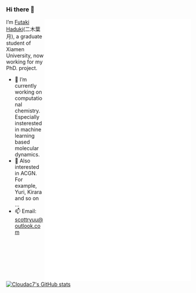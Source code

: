 ### Hi there 👋

<img align="right" src="assets/github-metrics.svg" alt="Metrics" width="400">
<img align="right" src="assets/metrics.plugin.anilist.manga.svg" alt="Metrics" width="400">

I’m [Futaki Haduki](https://github.com/Cloudac7)(二木葉月), a graduate student of Xiamen University, now working for my PhD. project.

<!--
**Cloudac7/Cloudac7** is a ✨ _special_ ✨ repository because its `README.md` (this file) appears on your GitHub profile.
-->

- 🔭 I’m currently working on computational chemistry. Especially insterested in machine learning based molecular dynamics.
- 🌱 Also interested in ACGN. For example, Yuri, Kirara and so on ...
- 📫 Email: scottryuu@outlook.com


[![Cloudac7's GitHub stats](https://github-readme-stats.vercel.app/api?username=cloudac7)](https://github.com/anuraghazra/github-readme-stats)
